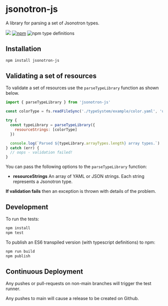 # jsonotron-js

A library for parsing a set of Jsonotron types.

![](https://github.com/karlhulme/jsonotron/workflows/CD/badge.svg)
[![npm](https://img.shields.io/npm/v/jsonotron-js.svg)](https://www.npmjs.com/package/jsonotron-js)
![npm type definitions](https://img.shields.io/npm/types/typescript)


## Installation

```bash
npm install jsonotron-js
```


## Validating a set of resources

To validate a set of resources use the `parseTypeLibrary` function as shown below.

```javascript
import { parseTypeLibrary } from 'jsonotron-js'

const colorType = fs.readFileSync('./typeSystem/example/color.yaml', 'utf-8')

try {
  const typeLibrary = parseTypeLibrary({
    resourceStrings: [colorType]
  })

  console.log(`Parsed ${typeLibrary.arrayTypes.length} array types.`)
} catch (err) {
  // oops - validation failed!
}
```

You can pass the following options to the `parseTypeLibrary` function:

* **resourceStrings** An array of YAML or JSON strings.  Each string represents a Jsonotron type.

**If validation fails** then an exception is thrown with details of the problem.


## Development

To run the tests:

```bash
npm install
npm test
```

To publish an ES6 transpiled version (with typescript definitions) to npm:

```bash
npm run build
npm publish
```


## Continuous Deployment

Any pushes or pull-requests on non-main branches will trigger the test runner.

Any pushes to main will cause a release to be created on Github.
